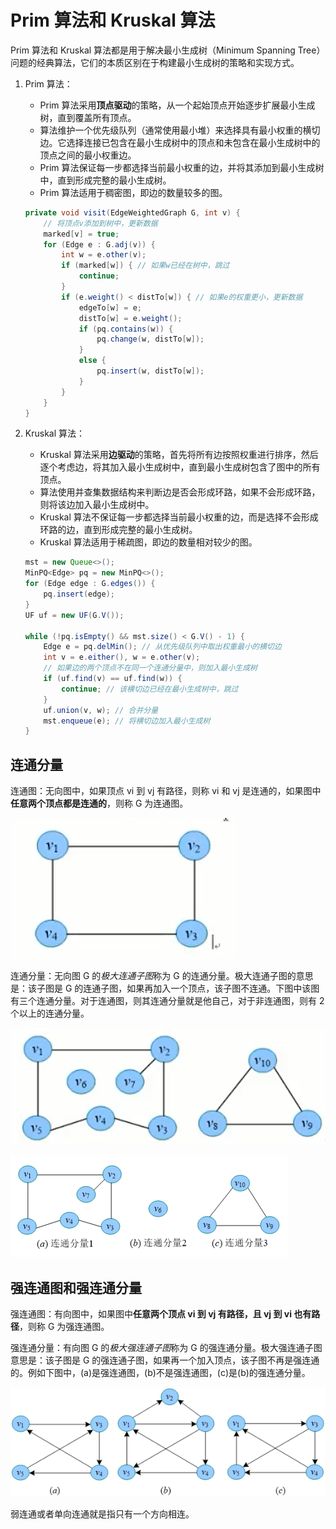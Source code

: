 # Prim 算法和 Kruskal 算法

Prim 算法和 Kruskal 算法都是用于解决最小生成树（Minimum Spanning Tree）问题的经典算法，它们的本质区别在于构建最小生成树的策略和实现方式。

1. Prim 算法：

   - Prim 算法采用**顶点驱动**的策略，从一个起始顶点开始逐步扩展最小生成树，直到覆盖所有顶点。
   - 算法维护一个优先级队列（通常使用最小堆）来选择具有最小权重的横切边。它选择连接已包含在最小生成树中的顶点和未包含在最小生成树中的顶点之间的最小权重边。
   - Prim 算法保证每一步都选择当前最小权重的边，并将其添加到最小生成树中，直到形成完整的最小生成树。
   - Prim 算法适用于稠密图，即边的数量较多的图。

   ```java
   private void visit(EdgeWeightedGraph G, int v) {
       // 将顶点v添加到树中，更新数据
       marked[v] = true;
       for (Edge e : G.adj(v)) {
           int w = e.other(v);
           if (marked[w]) { // 如果w已经在树中，跳过
               continue;
           }
           if (e.weight() < distTo[w]) { // 如果e的权重更小，更新数据
               edgeTo[w] = e;
               distTo[w] = e.weight();
               if (pq.contains(w)) {
                   pq.change(w, distTo[w]);
               }
               else {
                   pq.insert(w, distTo[w]);
               }
           }
       }
   }
   ```

2. Kruskal 算法：

   - Kruskal 算法采用**边驱动**的策略，首先将所有边按照权重进行排序，然后逐个考虑边，将其加入最小生成树中，直到最小生成树包含了图中的所有顶点。
   - 算法使用并查集数据结构来判断边是否会形成环路，如果不会形成环路，则将该边加入最小生成树中。
   - Kruskal 算法不保证每一步都选择当前最小权重的边，而是选择不会形成环路的边，直到形成完整的最小生成树。
   - Kruskal 算法适用于稀疏图，即边的数量相对较少的图。

   ```java
   mst = new Queue<>();
   MinPQ<Edge> pq = new MinPQ<>();
   for (Edge edge : G.edges()) {
       pq.insert(edge);
   }
   UF uf = new UF(G.V());
   
   while (!pq.isEmpty() && mst.size() < G.V() - 1) {
       Edge e = pq.delMin(); // 从优先级队列中取出权重最小的横切边
       int v = e.either(), w = e.other(v);
       // 如果边的两个顶点不在同一个连通分量中，则加入最小生成树
       if (uf.find(v) == uf.find(w)) {
           continue; // 该横切边已经在最小生成树中，跳过
       }
       uf.union(v, w); // 合并分量
       mst.enqueue(e); // 将横切边加入最小生成树
   }
   ```

## 连通分量

连通图：无向图中，如果顶点 vi 到 vj 有路径，则称 vi 和 vj 是连通的，如果图中**任意两个顶点都是连通的**，则称 G 为连通图。

![](./asserts/1.png)

连通分量：无向图 G 的*极大连通子图*称为 G 的连通分量。极大连通子图的意思是：该子图是 G 的连通子图，如果再加入一个顶点，该子图不连通。下图中该图有三个连通分量。对于连通图，则其连通分量就是他自己，对于非连通图，则有 2 个以上的连通分量。

![](./asserts/2.png)

![](./asserts/3.png)

## 强连通图和强连通分量

强连通图：有向图中，如果图中**任意两个顶点 vi 到 vj 有路径，且 vj 到 vi 也有路径**，则称 G 为强连通图。

强连通分量：有向图 G 的*极大强连通子图*称为 G 的强连通分量。极大强连通子图意思是：该子图是 G 的强连通子图，如果再一个加入顶点，该子图不再是强连通的。例如下图中，(a)是强连通图，(b)不是强连通图，(c)是(b)的强连通分量。

![](./asserts/4.png)

弱连通或者单向连通就是指只有一个方向相连。